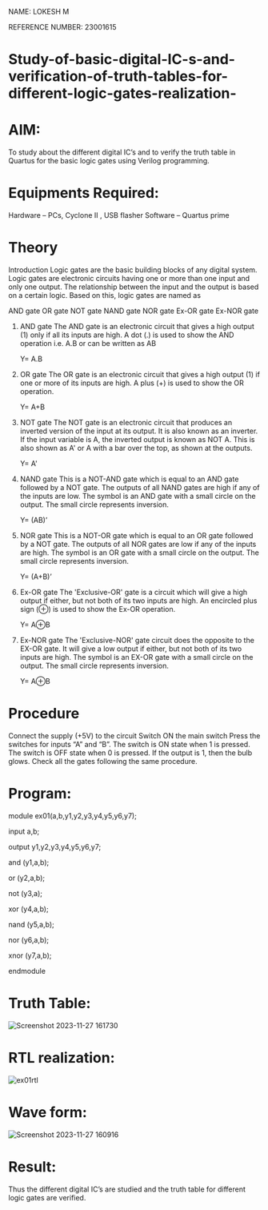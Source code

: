 NAME: LOKESH M

REFERENCE NUMBER: 23001615
# Study-of-basic-digital-IC-s-and-verification-of-truth-tables-for-different-logic-gates-realization-
# AIM:

To study about the different digital IC’s and to verify the truth table in Quartus for the basic logic gates using Verilog programming.

# Equipments Required:
Hardware – PCs, Cyclone II , USB flasher
Software – Quartus prime
# Theory
Introduction
Logic gates are the basic building blocks of any digital system. Logic gates are electronic circuits having one or more than one input and only one output. The relationship between the input and the output is based on a certain logic. Based on this, logic gates are named as

AND gate
OR gate
NOT gate
NAND gate
NOR gate
Ex-OR gate
Ex-NOR gate
1) AND gate
  The AND gate is an electronic circuit that gives a high output (1) only if all its inputs are high. A dot (.) is used to show the AND operation i.e. A.B or can be written as AB

   Y= A.B

2) OR gate
The OR gate is an electronic circuit that gives a high output (1) if one or more of its inputs are high. A plus (+) is used to show the OR operation.

   Y= A+B

3) NOT gate
The NOT gate is an electronic circuit that produces an inverted version of the input at its output. It is also known as an inverter. If the input variable is A, the inverted output is known as NOT A. This is also shown as A' or A with a bar over the top, as shown at the outputs.

   Y= A'

4) NAND gate
This is a NOT-AND gate which is equal to an AND gate followed by a NOT gate. The outputs of all NAND gates are high if any of the inputs are low. The symbol is an AND gate with a small circle on the output. The small circle represents inversion.

   Y= (AB)’

5) NOR gate
This is a NOT-OR gate which is equal to an OR gate followed by a NOT gate. The outputs of all NOR gates are low if any of the inputs are high. The symbol is an OR gate with a small circle on the output. The small circle represents inversion.

   Y= (A+B)’

6) Ex-OR gate
The 'Exclusive-OR' gate is a circuit which will give a high output if either, but not both of its two inputs are high. An encircled plus sign (⊕) is used to show the Ex-OR operation.

   Y= A⊕B

7) Ex-NOR gate
The 'Exclusive-NOR' gate circuit does the opposite to the EX-OR gate. It will give a low output if either, but not both of its two inputs are high. The symbol is an EX-OR gate with a small circle on the output. The small circle represents inversion.

    Y= A⊕B

# Procedure
Connect the supply (+5V) to the circuit
Switch ON the main switch
Press the switches for inputs “A” and “B”. The switch is ON state when 1 is pressed. The switch is OFF state when 0 is pressed.
If the output is 1, then the bulb glows.
Check all the gates following the same procedure.
# Program:
module ex01(a,b,y1,y2,y3,y4,y5,y6,y7);

input a,b;

output y1,y2,y3,y4,y5,y6,y7;

and (y1,a,b);

or (y2,a,b);

not (y3,a);

xor (y4,a,b);

nand (y5,a,b);

nor (y6,a,b);

xnor (y7,a,b);

endmodule

# Truth Table:
![Screenshot 2023-11-27 161730](https://github.com/Lokesh23001615/Study-of-basic-digital-IC-s-and-verification-of-truth-tables-for-different-logic-gates-realization-/assets/144979337/872ae797-1d46-49c7-8d72-2e913dfca042)


# RTL realization:
![ex01rtl](https://github.com/Lokesh23001615/Study-of-basic-digital-IC-s-and-verification-of-truth-tables-for-different-logic-gates-realization-/assets/144979337/0b510397-bf5e-4199-82c4-b58bb61441ef)

# Wave form:
![Screenshot 2023-11-27 160916](https://github.com/Lokesh23001615/Study-of-basic-digital-IC-s-and-verification-of-truth-tables-for-different-logic-gates-realization-/assets/144979337/f74525b4-6742-4b70-971f-0f6dc2bab095)

# Result:
Thus the different digital IC’s are studied and the truth table for different logic gates are verified.
